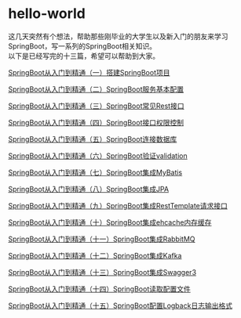 # hello-world
这几天突然有个想法，帮助那些刚毕业的大学生以及新入门的朋友来学习SpringBoot，写一系列的SpringBoot相关知识。  
以下是已经写完的十三篇，希望可以帮助到大家。

[SpringBoot从入门到精通（一）搭建SpringBoot项目](https://zhuanlan.zhihu.com/p/570242031)

[SpringBoot从入门到精通（二）SpringBoot服务基本配置](https://zhuanlan.zhihu.com/p/570319000)

[SpringBoot从入门到精通（三）SpringBoot常见Rest接口](https://zhuanlan.zhihu.com/p/570385914)

[SpringBoot从入门到精通（四）SpringBoot接口权限控制](https://zhuanlan.zhihu.com/p/570651442)

[SpringBoot从入门到精通（五）SpringBoot连接数据库](https://zhuanlan.zhihu.com/p/570869049)

[SpringBoot从入门到精通（六）SpringBoot验证validation](https://zhuanlan.zhihu.com/p/570928639)

[SpringBoot从入门到精通（七）SpringBoot集成MyBatis](https://zhuanlan.zhihu.com/p/571097440)

[SpringBoot从入门到精通（八）SpringBoot集成JPA](https://zhuanlan.zhihu.com/p/571281861)

[SpringBoot从入门到精通（九）SpringBoot集成RestTemplate请求接口](https://zhuanlan.zhihu.com/p/573970431)

[SpringBoot从入门到精通（十）SpringBoot集成ehcache内存缓存](https://zhuanlan.zhihu.com/p/576520383)

[SpringBoot从入门到精通（十一）SpringBoot集成RabbitMQ](https://zhuanlan.zhihu.com/p/583835016)

[SpringBoot从入门到精通（十二）SpringBoot集成Kafka](https://zhuanlan.zhihu.com/p/591219820)

[SpringBoot从入门到精通（十三）SpringBoot集成Swagger3](https://zhuanlan.zhihu.com/p/593937567)

[SpringBoot从入门到精通（十四）SpringBoot读取配置文件](https://zhuanlan.zhihu.com/p/596984255)

[SpringBoot从入门到精通（十五）SpringBoot配置Logback日志输出格式](https://zhuanlan.zhihu.com/p/599114660)
